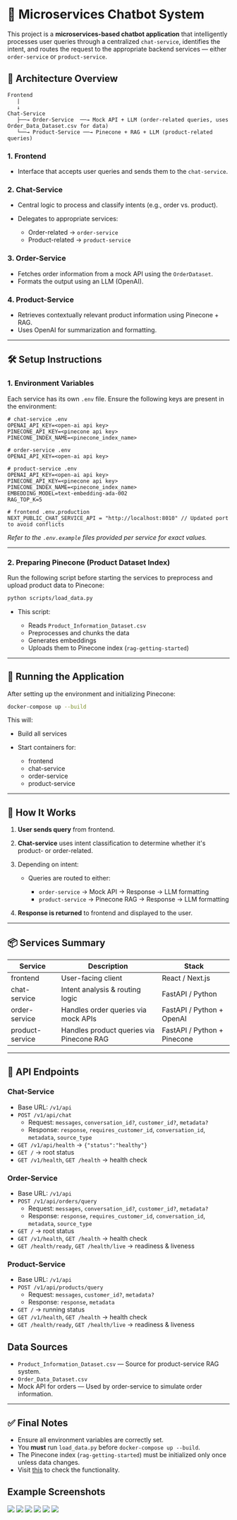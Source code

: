 # 🧠 Microservices Chatbot System

This project is a **microservices-based chatbot application** that intelligently processes user queries through a centralized `chat-service`, identifies the intent, and routes the request to the appropriate backend services — either `order-service` or `product-service`.

## 🧩 Architecture Overview

```
Frontend
   |
   ↓
Chat-Service
   ├──→ Order-Service  ──→ Mock API + LLM (order-related queries, uses Order_Data_Dataset.csv for data)
   └──→ Product-Service ──→ Pinecone + RAG + LLM (product-related queries)
```

### 1. **Frontend**

* Interface that accepts user queries and sends them to the `chat-service`.

### 2. **Chat-Service**

* Central logic to process and classify intents (e.g., order vs. product).
* Delegates to appropriate services:

  * Order-related → `order-service`
  * Product-related → `product-service`

### 3. **Order-Service**

* Fetches order information from a mock API using the `OrderDataset`.
* Formats the output using an LLM (OpenAI).

### 4. **Product-Service**

* Retrieves contextually relevant product information using Pinecone + RAG.
* Uses OpenAI for summarization and formatting.

---

## 🛠️ Setup Instructions

### 1. **Environment Variables**

Each service has its own `.env` file. Ensure the following keys are present in the environment:

```env
# chat-service .env
OPENAI_API_KEY=<open-ai api key>
PINECONE_API_KEY=<pinecone api key>
PINECONE_INDEX_NAME=<pinecone_index_name>

# order-service .env
OPENAI_API_KEY=<open-ai api key>

# product-service .env
OPENAI_API_KEY=<open-ai api key>
PINECONE_API_KEY=<pinecone api key>
PINECONE_INDEX_NAME=<pinecone_index_name>
EMBEDDING_MODEL=text-embedding-ada-002
RAG_TOP_K=5

# frontend .env.production
NEXT_PUBLIC_CHAT_SERVICE_API = "http://localhost:8010" // Updated port to avoid conflicts

```

*Refer to the `.env.example` files provided per service for exact values.*

---

### 2. **Preparing Pinecone (Product Dataset Index)**

Run the following script before starting the services to preprocess and upload product data to Pinecone:

```bash
python scripts/load_data.py
```

* This script:

  * Reads `Product_Information_Dataset.csv`
  * Preprocesses and chunks the data
  * Generates embeddings
  * Uploads them to Pinecone index (`rag-getting-started`)

---

## 🚀 Running the Application

After setting up the environment and initializing Pinecone:

```bash
docker-compose up --build
```

This will:

* Build all services
* Start containers for:

  * frontend
  * chat-service
  * order-service
  * product-service

---

## 🧪 How It Works

1. **User sends query** from frontend.
2. **Chat-service** uses intent classification to determine whether it's product- or order-related.
3. Depending on intent:

   * Queries are routed to either:

     * `order-service` → Mock API → Response → LLM formatting
     * `product-service` → Pinecone RAG → Response → LLM formatting
4. **Response is returned** to frontend and displayed to the user.

---

## 📦 Services Summary

| Service         | Description                              | Stack                       |
| --------------- | ---------------------------------------- | --------------------------- |
| frontend        | User-facing client                       | React / Next.js             |
| chat-service    | Intent analysis & routing logic          | FastAPI / Python            |
| order-service   | Handles order queries via mock APIs      | FastAPI / Python + OpenAI   |
| product-service | Handles product queries via Pinecone RAG | FastAPI / Python + Pinecone |

---

## 📡 API Endpoints

### Chat-Service

- Base URL: `/v1/api`
- `POST /v1/api/chat`
  - Request: `messages`, `conversation_id?`, `customer_id?`, `metadata?`
  - Response: `response`, `requires_customer_id`, `conversation_id`, `metadata`, `source_type`
- `GET /v1/api/health` → `{"status":"healthy"}`
- `GET /` → root status
- `GET /v1/health`, `GET /health` → health check

### Order-Service

- Base URL: `/v1/api`
- `POST /v1/api/orders/query`
  - Request: `messages`, `conversation_id?`, `customer_id?`, `metadata?`
  - Response: `response`, `requires_customer_id`, `conversation_id`, `metadata`, `source_type`
- `GET /` → root status
- `GET /v1/health`, `GET /health` → health check
- `GET /health/ready`, `GET /health/live` → readiness & liveness

### Product-Service

- Base URL: `/v1/api`
- `POST /v1/api/products/query`
  - Request: `messages`, `customer_id?`, `metadata?`
  - Response: `response`, `metadata`
- `GET /` → running status
- `GET /v1/health`, `GET /health` → health check
- `GET /health/ready`, `GET /health/live` → readiness & liveness
##  Data Sources

* `Product_Information_Dataset.csv` — Source for product-service RAG system.
* `Order_Data_Dataset.csv`
* Mock API for orders — Used by order-service to simulate order information.

---

## ✅ Final Notes

* Ensure all environment variables are correctly set.
* You **must** run `load_data.py` before `docker-compose up --build`.
* The Pinecone index (`rag-getting-started`) must be initialized only once unless data changes.
* Visit [this](http://localhost:3000) to check the functionality.


## Example Screenshots

![](./public/Screenshot%202025-05-08%20194022.png)
![](./public/Screenshot%202025-05-08%20194058.png)
![](./public/Screenshot%202025-05-08%20194124.png)
![](./public/Screenshot%202025-05-08%20194202.png)
![](./public/Screenshot%202025-05-08%20194347.png)
![](./public/Screenshot%202025-05-08%20194435.png)